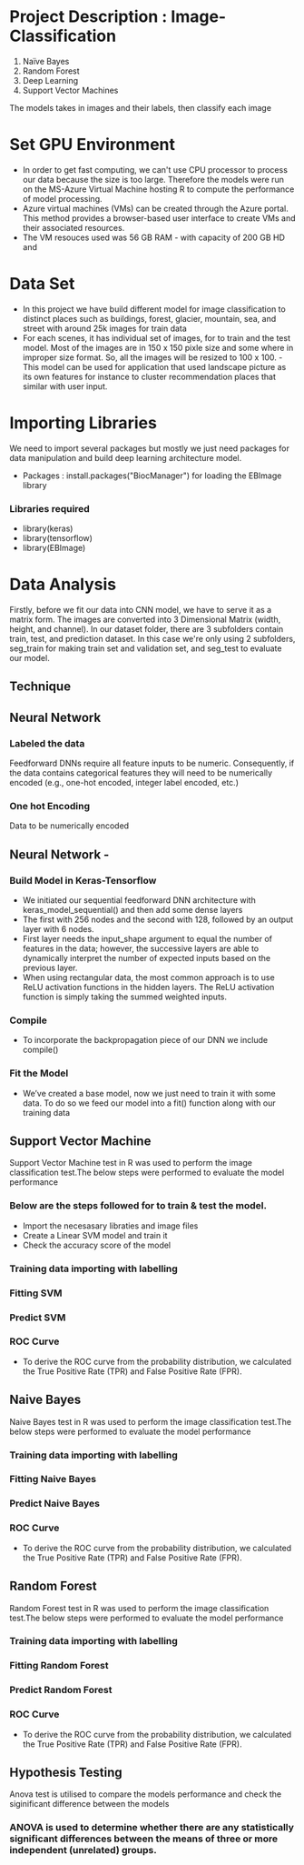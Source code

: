 # Project Description : Image-Classification
1. Naïve Bayes
2. Random Forest
3. Deep Learning
4. Support Vector Machines
	
The models takes in images and their labels, then classify each image


# Set GPU Environment
  - In order to get fast computing, we can't use CPU processor to process our data because the size is too large. 
    Therefore the models were run on the MS-Azure Virtual Machine hosting R to compute the performance of model processing.
  - Azure virtual machines (VMs) can be created through the Azure portal. This method provides a browser-based user interface to create     VMs and their associated resources. 
  - The VM resouces used was 56 GB RAM - with capacity of 200 GB HD and 

# Data Set

- In this project we have build different  model for image classification to distinct places such as buildings, forest, glacier,      mountain, sea, and street with around 25k images for train data
- For each scenes, it has individual set of images, for to train and the test model. Most of the images are in 150 x 150 pixle size and   some where in improper size format. So, all the images will be resized to 100 x 100.
-This model can be used for application that used landscape picture as its own features for instance to cluster recommendation places that similar with user input.

# Importing Libraries
We need to import several packages but mostly we just need packages for data manipulation and build deep learning architecture model.
- Packages : install.packages("BiocManager") for loading the EBImage library

###  Libraries required 
- library(keras)
- library(tensorflow)
- library(EBImage)

# Data Analysis 

Firstly, before we fit our data into CNN model, we have to serve it as a matrix form. The images are converted into 3 Dimensional Matrix (width, height, and channel). In our dataset folder, there are 3 subfolders contain train, test, and prediction dataset. In this case we're only using  2 subfolders, seg_train for making train set and validation set, and seg_test to evaluate our model.

## Technique

## Neural Network 
### Labeled the data
  Feedforward DNNs require all feature inputs to be numeric. Consequently, if the data contains categorical features they will need to     be numerically encoded (e.g., one-hot encoded, integer label encoded, etc.)
### One hot Encoding 
  Data to be numerically encoded
  
## Neural Network - 
### Build Model in Keras-Tensorflow
- We initiated our sequential feedforward DNN architecture with keras_model_sequential() and then add some dense layers
- The first with 256 nodes and the second with 128, followed by an output layer with 6 nodes.
- First layer needs the input_shape argument to equal the number of features in the data; however, the successive layers are able to       dynamically interpret the number of expected inputs based on the previous layer.
- When using rectangular data, the most common approach is to use ReLU activation functions in the hidden layers. The ReLU activation     function is simply taking the summed weighted  inputs.
### Compile 
 - To incorporate the backpropagation piece of our DNN we include compile()
### Fit the Model 
 - We’ve created a base model, now we just need to train it with some data. To do so we feed our model into a fit() function along with our training data

## Support Vector Machine 
 Support Vector Machine test in R was used to perform the image classification test.The below steps were performed to evaluate the model performance 
###  Below are the steps followed for to train & test the model.
- Import the necesasary libraties and image files
- Create a Linear SVM model and train it
- Check the accuracy score of the model
### Training data importing with labelling 
### Fitting SVM 
### Predict SVM 
### ROC Curve
- To derive the ROC curve from the probability distribution, we calculated the True Positive Rate (TPR) and False Positive Rate (FPR).

## Naive Bayes 
 Naive Bayes test in R was used to perform the image classification test.The below steps were performed to evaluate the model performance 
### Training data importing with labelling 
### Fitting Naive Bayes 
### Predict Naive Bayes 
### ROC Curve
- To derive the ROC curve from the probability distribution, we calculated the True Positive Rate (TPR) and False Positive Rate (FPR).

## Random Forest 
 Random Forest  test in R was used to perform the image classification test.The below steps were performed to evaluate the model performance 
### Training data importing with labelling 
### Fitting Random Forest  
### Predict Random Forest 
### ROC Curve 
- To derive the ROC curve from the probability distribution, we calculated the True Positive Rate (TPR) and False Positive Rate (FPR).


## Hypothesis Testing 
 Anova test is utilised to compare the models performance and check the siginificant difference between the models
 ### ANOVA is used to determine whether there are any statistically significant differences between the means of three or more independent (unrelated) groups.
 
 

 

